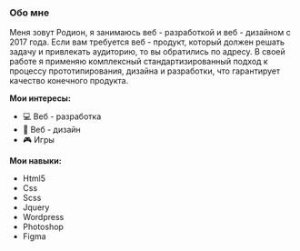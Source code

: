 ### Обо мне

Меня зовут Родион, я занимаюсь веб - разработкой и веб - дизайном с 2017 года. Если вам требуется веб - продукт, который должен решать задачу и привлекать аудиторию, то вы обратились по адресу. В своей работе я применяю комплексный стандартизированный подход к процессу прототипирования, дизайна и разработки, что гарантирует качество конечного продукта.

**Мои интересы:**
- 💻 Веб - разработка
- 📏 Веб - дизайн
- 🎮 Игры

**Мои навыки:**
- Html5
- Css
- Scss
- Jquery
- Wordpress
- Photoshop
- Figma
